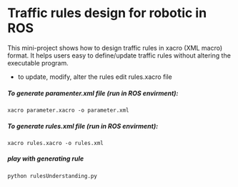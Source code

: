 # Traffic rules design for robotic in ROS
This mini-project shows how to design traffic rules in xacro (XML macro) format. It helps users easy to define/update traffic rules without altering the executable program.

* to update, modify, alter the rules edit rules.xacro file
##### To generate paramenter.xml file (run in ROS envirment):
```
xacro parameter.xacro -o parameter.xml
```
##### To generate rules.xml file (run in ROS envirment):
```
xacro rules.xacro -o rules.xml
```
##### play with generating rule
```
python rulesUnderstanding.py 
```
